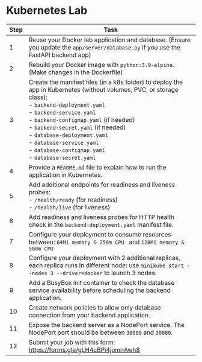 # Kubernetes Lab

| **Step** | **Task** |
|----------|----------|
| 1        | Reuse your Docker lab application and database. (Ensure you update the `app/server/database.py` if you use the FastAPI backend app) |
| 2        | Rebuild your Docker image with `python:3.9-alpine`. (Make changes in the Dockerfile) |
| 3        | Create the manifest files (in a k8s folder) to deploy the app in Kubernetes (without volumes, PVC, or storage class): <br> - `backend-deployment.yaml` <br> - `backend-service.yaml` <br> - `backend-configmap.yaml` (if needed) <br> - `backend-secret.yaml` (if needed) <br> - `database-deployment.yaml` <br> - `database-service.yaml` <br> - `database-configmap.yaml` <br> - `database-secret.yaml` |
| 4        | Provide a `README.md` file to explain how to run the application in Kubernetes. |
| 5        | Add additional endpoints for readiness and liveness probes: <br> - `/health/ready` (for readiness) <br> - `/health/live` (for liveness) |
| 6        | Add readiness and liveness probes for HTTP health check in the `backend-deployment.yaml` manifest file. |
| 7        | Configure your deployment to consume resources between: `64Mi memory & 250m CPU ` and `128Mi memory & 500m CPU ` |
| 8        | Configure your deployment with 2 additional replicas, each replica runs in different node: use `minikube start --nodes 3 --driver=docker` to launch 3 nodes. |
| 9        | Add a BusyBox init container to check the database service availability before scheduling the backend application. |
| 10        | Create network policies to allow only database connection from your backend application. |
| 11        | Expose the backend server as a NodePort service. The NodePort port should be between `30000` and `30080`. |
| 12        | Submit your job with this form: https://forms.gle/gLH4cBPi4jomnAwh8 |

